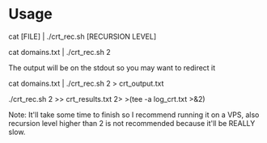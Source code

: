 # Usage

cat [FILE] | ./crt_rec.sh [RECURSION LEVEL]

cat domains.txt | ./crt_rec.sh 2 

The output will be on the stdout so you may want to redirect it

cat domains.txt | ./crt_rec.sh 2 > crt_output.txt

./crt_rec.sh 2 >> crt_results.txt 2> >(tee -a log_crt.txt >&2)


Note: It'll take some time to finish so I recommend running it on a VPS, also recursion level higher than 2 is not recommended because it'll be REALLY slow.
